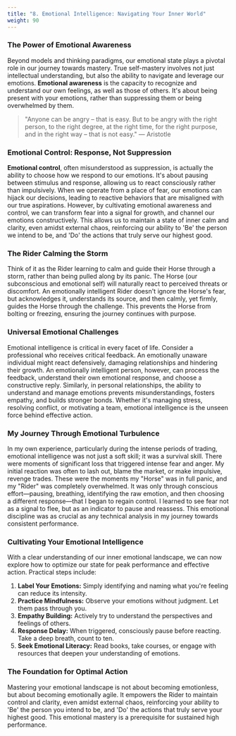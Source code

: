 ```yaml
---
title: "8. Emotional Intelligence: Navigating Your Inner World"
weight: 90
---
```


### The Power of Emotional Awareness

Beyond models and thinking paradigms, our emotional state plays a pivotal role in our journey towards mastery. True self-mastery involves not just intellectual understanding, but also the ability to navigate and leverage our emotions. **Emotional awareness** is the capacity to recognize and understand our own feelings, as well as those of others. It's about being present with your emotions, rather than suppressing them or being overwhelmed by them.

> "Anyone can be angry – that is easy. But to be angry with the right person, to the right degree, at the right time, for the right purpose, and in the right way – that is not easy."
> — Aristotle

### Emotional Control: Response, Not Suppression

**Emotional control**, often misunderstood as suppression, is actually the ability to choose how we respond to our emotions. It's about pausing between stimulus and response, allowing us to react consciously rather than impulsively. When we operate from a place of fear, our emotions can hijack our decisions, leading to reactive behaviors that are misaligned with our true aspirations. However, by cultivating emotional awareness and control, we can transform fear into a signal for growth, and channel our emotions constructively. This allows us to maintain a state of inner calm and clarity, even amidst external chaos, reinforcing our ability to 'Be' the person we intend to be, and 'Do' the actions that truly serve our highest good.

### The Rider Calming the Storm

Think of it as the Rider learning to calm and guide their Horse through a storm, rather than being pulled along by its panic. The Horse (our subconscious and emotional self) will naturally react to perceived threats or discomfort. An emotionally intelligent Rider doesn't ignore the Horse's fear, but acknowledges it, understands its source, and then calmly, yet firmly, guides the Horse through the challenge. This prevents the Horse from bolting or freezing, ensuring the journey continues with purpose.

### Universal Emotional Challenges

Emotional intelligence is critical in every facet of life. Consider a professional who receives critical feedback. An emotionally unaware individual might react defensively, damaging relationships and hindering their growth. An emotionally intelligent person, however, can process the feedback, understand their own emotional response, and choose a constructive reply. Similarly, in personal relationships, the ability to understand and manage emotions prevents misunderstandings, fosters empathy, and builds stronger bonds. Whether it's managing stress, resolving conflict, or motivating a team, emotional intelligence is the unseen force behind effective action.

### My Journey Through Emotional Turbulence

In my own experience, particularly during the intense periods of trading, emotional intelligence was not just a soft skill; it was a survival skill. There were moments of significant loss that triggered intense fear and anger. My initial reaction was often to lash out, blame the market, or make impulsive, revenge trades. These were the moments my "Horse" was in full panic, and my "Rider" was completely overwhelmed. It was only through conscious effort—pausing, breathing, identifying the raw emotion, and then choosing a different response—that I began to regain control. I learned to see fear not as a signal to flee, but as an indicator to pause and reassess. This emotional discipline was as crucial as any technical analysis in my journey towards consistent performance.

### Cultivating Your Emotional Intelligence

With a clear understanding of our inner emotional landscape, we can now explore how to optimize our state for peak performance and effective action. Practical steps include:

1.  **Label Your Emotions:** Simply identifying and naming what you're feeling can reduce its intensity.
2.  **Practice Mindfulness:** Observe your emotions without judgment. Let them pass through you.
3.  **Empathy Building:** Actively try to understand the perspectives and feelings of others.
4.  **Response Delay:** When triggered, consciously pause before reacting. Take a deep breath, count to ten.
5.  **Seek Emotional Literacy:** Read books, take courses, or engage with resources that deepen your understanding of emotions.

### The Foundation for Optimal Action

Mastering your emotional landscape is not about becoming emotionless, but about becoming emotionally agile. It empowers the Rider to maintain control and clarity, even amidst external chaos, reinforcing your ability to 'Be' the person you intend to be, and 'Do' the actions that truly serve your highest good. This emotional mastery is a prerequisite for sustained high performance.
